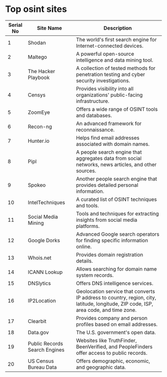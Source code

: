 # Top osint sites

| Serial No | Site Name | Description |
|-----------|-----------|-------------|
| 1         | Shodan    | The world's first search engine for Internet-connected devices. |
| 2         | Maltego   | A powerful open-source intelligence and data mining tool. |
| 3         | The Hacker Playbook | A collection of tested methods for penetration testing and cyber security investigations. |
| 4         | Censys    | Provides visibility into all organizations' public-facing infrastructure. |
| 5         | ZoomEye  | Offers a wide range of OSINT tools and databases. |
| 6         | Recon-ng | An advanced framework for reconnaissance. |
| 7         | Hunter.io | Helps find email addresses associated with domain names. |
| 8         | Pipl     | A people search engine that aggregates data from social networks, news articles, and other sources. |
| 9         | Spokeo   | Another people search engine that provides detailed personal information. |
| 10        | IntelTechniques | A curated list of OSINT techniques and tools. |
| 11        | Social Media Mining | Tools and techniques for extracting insights from social media platforms. |
| 12        | Google Dorks | Advanced Google search operators for finding specific information online. |
| 13        | Whois.net | Provides domain registration details. |
| 14        | ICANN Lookup | Allows searching for domain name system records. |
| 15        | DNSlytics | Offers DNS intelligence services. |
| 16        | IP2Location | Geolocation service that converts IP address to country, region, city, latitude, longitude, ZIP code, ISP, area code, and time zone. |
| 17        | Clearbit | Provides company and person profiles based on email addresses. |
| 18        | Data.gov | The U.S. government's open data. |
| 19        | Public Records Search Engines | Websites like TruthFinder, BeenVerified, and PeopleFinders offer access to public records. |
| 20        | US Census Bureau Data | Offers demographic, economic, and geographic data. |
